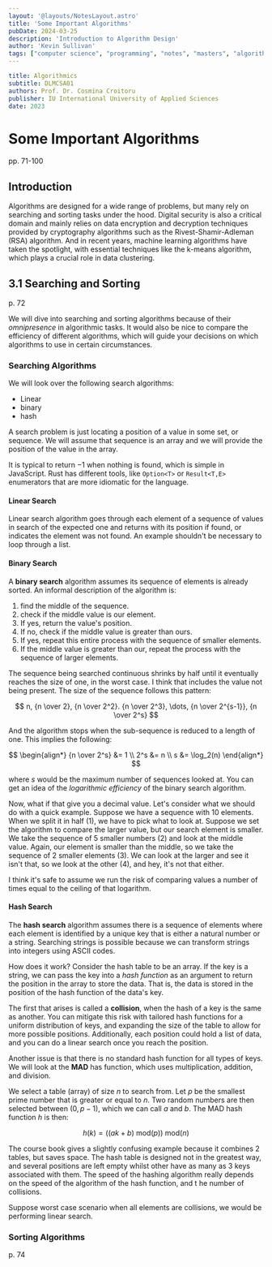 ```yaml
---
layout: '@layouts/NotesLayout.astro'
title: 'Some Important Algorithms'
pubDate: 2024-03-25
description: 'Introduction to Algorithm Design'
author: 'Kevin Sullivan'
tags: ["computer science", "programming", "notes", "masters", "algorithmics", "algorithms"]
---
```


```yaml
title: Algorithmics
subtitle: DLMCSA01
authors: Prof. Dr. Cosmina Croitoru
publisher: IU International University of Applied Sciences
date: 2023
```

# Some Important Algorithms

pp. 71-100

## Introduction

Algorithms are designed for a wide range of problems, but many rely on searching and sorting tasks under the hood. Digital security is also a critical domain and mainly relies on data encryption and decryption techniques provided by cryptography algorithms such as the Rivest-Shamir-Adleman (RSA) algorithm. And in recent years, machine learning algorithms have taken the spotlight, with essential techniques like the k-means algorithm, which plays a crucial role in data clustering. 

## 3.1 Searching and Sorting

p. 72

We will dive into searching and sorting algorithms because of their _omnipresence_ in algorithmic tasks. It would also be nice to compare the efficiency of different algorithms, which will guide your decisions on which algorithms to use in certain circumstances.

### Searching Algorithms

We will look over the following search algorithms:
+ Linear
+ binary
+ hash

A search problem is just locating a position of a value in some set, or sequence. We will assume that sequence is an array and we will provide the position of the value in the array. 

It is typical to return $-1$ when nothing is found, which is simple in JavaScript. Rust has different tools, like `Option<T>` or `Result<T,E>` enumerators that are more idiomatic for the language. 

#### Linear Search

Linear search algorithm goes through each element of a sequence of values in search of the expected one and returns with its position if found, or indicates the element was not found. An example shouldn't be necessary to loop through a list.

#### Binary Search

A **binary search** algorithm assumes its sequence of elements is already sorted. An informal description of the algorithm is:
1. find the middle of the sequence.
2. check if the middle value is our element.
3. If yes, return the value's position.
4. If no, check if the middle value is greater than ours.
5. If yes, repeat this entire process with the sequence of smaller elements.
6. If the middle value is greater than our, repeat the process with the sequence of larger elements. 

The sequence being searched continuous shrinks by half until it eventually reaches the size of one, in the worst case. I think that includes the value not being present. The size of the sequence follows this pattern:

$$
n, {n \over 2}, {n \over 2^2}. {n \over 2^3}, \dots, {n \over 2^{s-1}}, {n \over 2^s}
$$

And the algorithm stops when the sub-sequence is reduced to a length of one. This implies the following:

$$
\begin{align*}
{n \over 2^s} &= 1 \\
2^s &= n \\
s &= \log_2(n)
\end{align*}
$$

where $s$ would be the maximum number of sequences looked at. You can get an idea of the _logarithmic efficiency_ of the binary search algorithm. 

Now, what if that give you a decimal value. Let's consider what we should do with a quick example. Suppose we have a sequence with 10 elements. When we split it in half (1), we have to pick what to look at. Suppose we set the algorithm to compare the larger value, but our search element is smaller. We take the sequence of 5 smaller numbers (2) and look at the middle value. Again, our element is smaller than the middle, so we take the sequence of 2 smaller elements (3). We can look at the larger and see it isn't that, so we look at the other (4), and hey, it's not that either. 

I think it's safe to assume we run the risk of comparing values a number of times equal to the ceiling of that logarithm.

#### Hash Search

The **hash search** algorithm assumes there is a sequence of elements where each element is identified by a unique key that is either a natural number or a string. Searching strings is possible because we can transform strings into integers using ASCII codes. 

How does it work? Consider the hash table to be an array. If the key is a string, we can pass the key into a _hash function_ as an argument to return the position in the array to store the data. That is, the data is stored in the position of the hash function of the data's key. 

The first that arises is called a **collision**, when the hash of a key is the same as another. You can mitigate this risk with tailored hash functions for a uniform distribution of keys, and expanding the size of the table to allow for more possible positions. Additionally, each position could hold a list of data, and you can do a linear search once you reach the position.

Another issue is that there is no standard hash function for all types of keys. We will look at the **MAD** has function, which uses multiplication, addition, and division. 

We select a table (array) of size $n$ to search from. Let $p$ be the smallest prime number that is greater or equal to $n$. Two random numbers are then selected between $(0, p-1)$, which we can call $a$ and $b$. The MAD hash function $h$ is then:

$$
h(k) = \left( (ak + b)\ \text{mod}(p) \right) \ \text{mod}(n)
$$

The course book gives a slightly confusing example because it combines 2 tables, but saves space. The hash table is designed not in the greatest way, and several positions are left empty whilst other have as many as 3 keys associated with them. The speed of the hashing algorithm really depends on the speed of the algorithm of the hash function, and t he number of collisions.

Suppose worst case scenario when all elements are collisions, we would be performing linear search.

### Sorting Algorithms

p. 74
